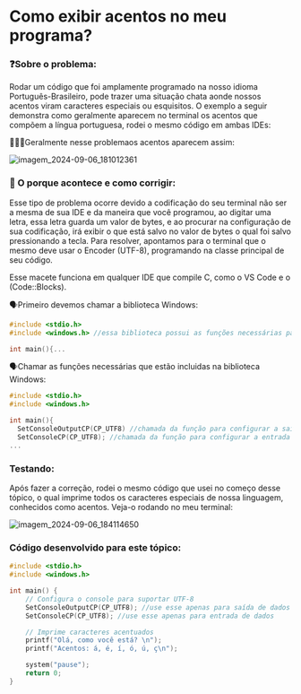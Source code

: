 # Como exibir acentos no meu programa?

### ❓Sobre o problema:
Rodar um código que foi amplamente programado na nosso idioma Português-Brasileiro, pode trazer uma situação chata aonde nossos acentos viram caracteres especiais ou esquisitos.
O exemplo a seguir demonstra como geralmente aparecem no terminal os acentos que compõem a língua portuguesa, rodei o mesmo código em ambas IDEs:

🧑🏻‍💻Geralmente nesse problemaos acentos aparecem assim:

![imagem_2024-09-06_181012361](https://github.com/user-attachments/assets/b89de49c-846f-4074-9f72-1d179f422df1)



### 🔧 O porque acontece e como corrigir:

Esse tipo de problema ocorre devido a codificação do seu terminal não ser a mesma de sua IDE e da maneira que você programou, ao digitar uma letra, essa letra guarda um valor de bytes, e ao procurar na configuração de sua codificação, irá exibir o que está salvo no valor de bytes o qual foi salvo pressionando a tecla.
Para resolver, apontamos para o terminal que o mesmo deve usar o Encoder (UTF-8), programando na classe principal de seu código.

Esse macete funciona em qualquer IDE que compile C, como o VS Code e o (Code::Blocks).


🗣️Primeiro devemos chamar a biblioteca Windows:
``` C
#include <stdio.h>
#include <windows.h> //essa biblioteca possui as funções necessárias para corrigir o problema

int main(){...
```

🗣️Chamar as funções necessárias que estão incluidas na biblioteca Windows:

``` C
#include <stdio.h>
#include <windows.h>

int main(){
  SetConsoleOutputCP(CP_UTF8) //chamada da função para configurar a saída do console para UTF-8
  SetConsoleCP(CP_UTF8); //chamada da função para configurar a entrada do usuário em UTF-8 (usada em 'fgets' ou 'scanf')
...
```


### Testando:

Após fazer a correção, rodei o mesmo código que usei no começo desse tópico, o qual imprime todos os caracteres especiais de nossa linguagem, conhecidos como acentos. Veja-o rodando no meu terminal:

![imagem_2024-09-06_184114650](https://github.com/user-attachments/assets/4e683ec8-be0e-4b0b-95d9-3d90ce3449e3)

### Código desenvolvido para este tópico:

``` C
#include <stdio.h>
#include <windows.h>

int main() {
    // Configura o console para suportar UTF-8
    SetConsoleOutputCP(CP_UTF8); //use esse apenas para saída de dados
    SetConsoleCP(CP_UTF8); //use esse apenas para entrada de dados

    // Imprime caracteres acentuados
    printf("Olá, como você está? \n");
    printf("Acentos: á, é, í, ó, ú, ç\n");

    system("pause");
    return 0;
}
```
